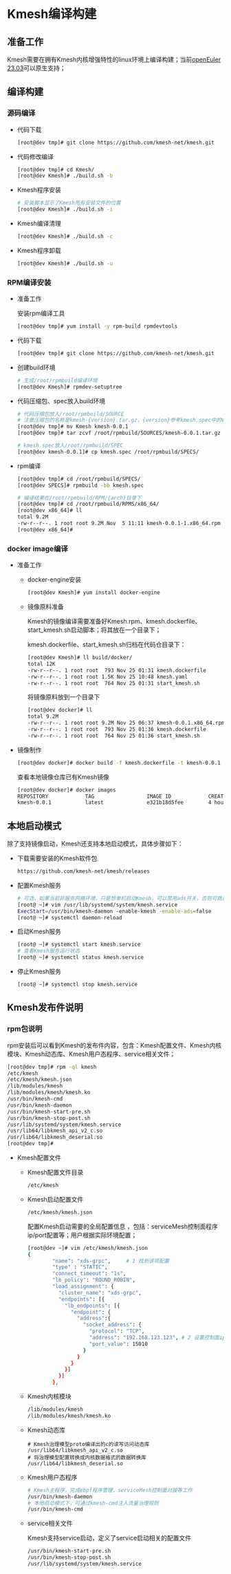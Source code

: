 # Kmesh编译构建

## 准备工作

Kmesh需要在拥有Kmesh内核增强特性的linux环境上编译构建；当前[openEuler 23.03](https://repo.openeuler.org/openEuler-23.03/everything/x86_64/)可以原生支持；

## 编译构建

### 源码编译

- 代码下载

  ```sh
  [root@dev tmp]# git clone https://github.com/kmesh-net/kmesh.git
  ```

- 代码修改编译

  ```sh
  [root@dev tmp]# cd Kmesh/
  [root@dev Kmesh]# ./build.sh -b
  ```

- Kmesh程序安装

  ```sh
  # 安装脚本显示了Kmesh所有安装文件的位置
  [root@dev Kmesh]# ./build.sh -i
  ```

- Kmesh编译清理

  ```sh
  [root@dev Kmesh]# ./build.sh -c
  ```

- Kmesh程序卸载

  ```sh
  [root@dev Kmesh]# ./build.sh -u
  ```

### RPM编译安装

- 准备工作

  安装rpm编译工具

  ```sh
  [root@dev tmp]# yum install -y rpm-build rpmdevtools
  ```

- 代码下载

  ```sh
  [root@dev tmp]# git clone https://github.com/kmesh-net/kmesh.git
  ```

- 创建build环境

  ```sh
  # 生成/root/rpmbuild编译环境
  [root@dev Kmesh]# rpmdev-setuptree
  ```

- 代码压缩包、spec放入build环境

  ```sh
  # 代码压缩包放入/root/rpmbuild/SOURCE
  # 注意压缩包的名称是kmesh-{version}.tar.gz，{version}参考kmesh.spec中的Version字段
  [root@dev tmp]# mv Kmesh kmesh-0.0.1
  [root@dev tmp]# tar zcvf /root/rpmbuild/SOURCES/kmesh-0.0.1.tar.gz kmesh-0.0.1
  
  # kmesh.spec放入/root/rpmbuild/SPEC
  [root@dev kmesh-0.0.1]# cp kmesh.spec /root/rpmbuild/SPECS/
  ```

- rpm编译

  ```sh
  [root@dev tmp]# cd /root/rpmbuild/SPECS/
  [root@dev SPECS]# rpmbuild -bb kmesh.spec
  
  # 编译结果在/root/rpmbuild/RPM/{arch}目录下
  [root@dev tmp]# cd /root/rpmbuild/RPMS/x86_64/
  [root@dev x86_64]# ll
  total 9.2M
  -rw-r--r--. 1 root root 9.2M Nov  5 11:11 kmesh-0.0.1-1.x86_64.rpm
  [root@dev x86_64]#
  ```

### docker image编译

- 准备工作

  - docker-engine安装

    ```sh
    [root@dev Kmesh]# yum install docker-engine
    ```

  - 镜像原料准备

    Kmesh的镜像编译需要准备好Kmesh.rpm、kmesh.dockerfile、start_kmesh.sh启动脚本；将其放在一个目录下；

    kmesh.dockerfile、start_kmesh.sh归档在代码仓目录下：

    ```sh
    [root@dev Kmesh]# ll build/docker/
    total 12K
    -rw-r--r--. 1 root root  793 Nov 25 01:31 kmesh.dockerfile
    -rw-r--r--. 1 root root 1.5K Nov 25 10:48 kmesh.yaml
    -rw-r--r--. 1 root root  764 Nov 25 01:31 start_kmesh.sh
    ```

    将镜像原料放到一个目录下

    ```sh
    [root@dev docker]# ll
    total 9.2M
    -rw-r--r--. 1 root root 9.2M Nov 25 06:37 kmesh-0.0.1.x86_64.rpm
    -rw-r--r--. 1 root root  793 Nov 25 01:36 kmesh.dockerfile
    -rw-r--r--. 1 root root  764 Nov 25 01:36 start_kmesh.sh
    ```

- 镜像制作

  ```sh
  [root@dev docker]# docker build -f kmesh.dockerfile -t kmesh-0.0.1 .
  ```

  查看本地镜像仓库已有Kmesh镜像

  ```sh
  [root@dev docker]# docker images
  REPOSITORY            TAG                 IMAGE ID            CREATED             SIZE
  kmesh-0.0.1           latest              e321b18d5fee        4 hours ago         675MB
  ```

## 本地启动模式

除了支持镜像启动，Kmesh还支持本地启动模式，具体步骤如下：

- 下载需要安装的Kmesh软件包

  ```sh
  https://github.com/kmesh-net/kmesh/releases
  ```

- 配置Kmesh服务

  ```sh
  # 可选，如果当前非服务网格环境，只是想单机启动Kmesh，可以禁用ads开关，否则可跳过该步骤
  [root@ ~]# vim /usr/lib/systemd/system/kmesh.service
  ExecStart=/usr/bin/kmesh-daemon -enable-kmesh -enable-ads=false
  [root@ ~]# systemctl daemon-reload
  ```

- 启动Kmesh服务

  ```sh
  [root@ ~]# systemctl start kmesh.service
  # 查看Kmesh服务运行状态
  [root@ ~]# systemctl status kmesh.service
  ```

- 停止Kmesh服务

  ```sh
  [root@ ~]# systemctl stop kmesh.service
  ```

## Kmesh发布件说明

### rpm包说明

rpm安装后可以看到Kmesh的发布件内容，包含：Kmesh配置文件、Kmesh内核模块、Kmesh动态库、Kmesh用户态程序、service相关文件；

```sh
[root@dev tmp]# rpm -ql kmesh
/etc/kmesh
/etc/kmesh/kmesh.json
/lib/modules/kmesh
/lib/modules/kmesh/kmesh.ko
/usr/bin/kmesh-cmd
/usr/bin/kmesh-daemon
/usr/bin/kmesh-start-pre.sh
/usr/bin/kmesh-stop-post.sh
/usr/lib/systemd/system/kmesh.service
/usr/lib64/libkmesh_api_v2_c.so
/usr/lib64/libkmesh_deserial.so
[root@dev tmp]#
```

- Kmesh配置文件

  - Kmesh配置文件目录

    ```sh
    /etc/kmesh
    ```

  - Kmesh启动配置文件

    ```sh
    /etc/kmesh/kmesh.json
    ```

    配置Kmesh启动需要的全局配置信息 ，包括：serviceMesh控制面程序ip/port配置等；用户根据实际环境配置；

    ```sh
    [root@dev ~]# vim /etc/kmesh/kmesh.json
    {
            "name": "xds-grpc",		# 1 找到该项配置
            "type" : "STATIC",
            "connect_timeout": "1s",
            "lb_policy": "ROUND_ROBIN",
            "load_assignment": {
              "cluster_name": "xds-grpc",
              "endpoints": [{
                "lb_endpoints": [{
                  "endpoint": {
                    "address":{
                      "socket_address": {
                        "protocol": "TCP",
                        "address": "192.168.123.123", # 2 设置控制面ip(如istiod ip)
                        "port_value": 15010
                      }
                    }
                  }
                }]
              }]
            },
    ```

  - Kmesh内核模块

    ```sh
    /lib/modules/kmesh
    /lib/modules/kmesh/kmesh.ko
    ```

  - Kmesh动态库

    ```
    # Kmesh治理模型proto编译出的c的读写访问动态库
    /usr/lib64/libkmesh_api_v2_c.so
    # 将治理模型配置转换成内核数据格式的数据转换库
    /usr/lib64/libkmesh_deserial.so
    ```

  - Kmesh用户态程序

    ```sh
    # Kmesh主程序，完成ebpf程序管理、serviceMesh控制面对接等工作
    /usr/bin/kmesh-daemon
    # 本地启动模式下，可通过kmesh-cmd注入流量治理规则
    /usr/bin/kmesh-cmd
    ```

  - service相关文件

    Kmesh支持service启动，定义了service启动相关的配置文件

    ```sh
    /usr/bin/kmesh-start-pre.sh
    /usr/bin/kmesh-stop-post.sh
    /usr/lib/systemd/system/kmesh.service
    ```

